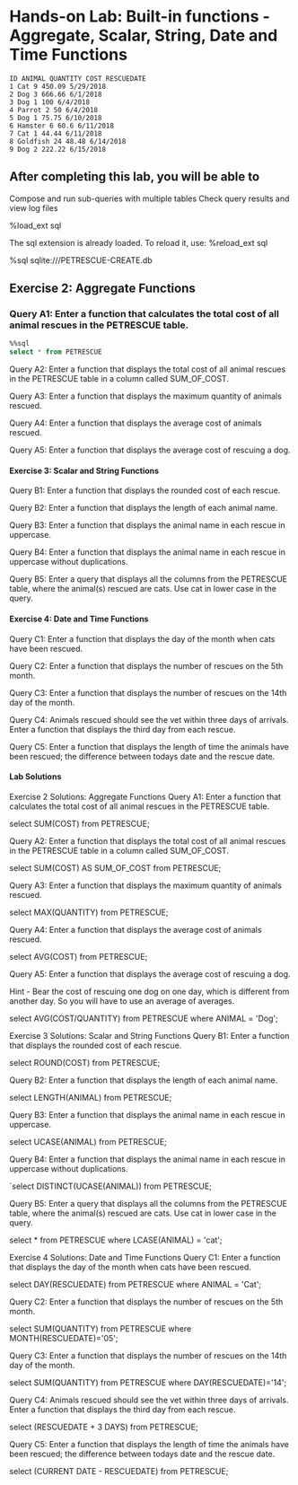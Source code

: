 # Hands-on Lab: Built-in functions - Aggregate, Scalar, String, Date and Time Functions

    ID ANIMAL QUANTITY COST RESCUEDATE
    1 Cat 9 450.09 5/29/2018
    2 Dog 3 666.66 6/1/2018
    3 Dog 1 100 6/4/2018
    4 Parrot 2 50 6/4/2018
    5 Dog 1 75.75 6/10/2018
    6 Hamster 6 60.6 6/11/2018
    7 Cat 1 44.44 6/11/2018
    8 Goldfish 24 48.48 6/14/2018
    9 Dog 2 222.22 6/15/2018

## After completing this lab, you will be able to

Compose and run sub-queries with multiple tables
Check query results and view log files

%load_ext sql

The sql extension is already loaded. To reload it, use:
  %reload_ext sql

%sql sqlite:///PETRESCUE-CREATE.db

## Exercise 2: Aggregate Functions

### Query A1: Enter a function that calculates the total cost of all animal rescues in the PETRESCUE table.

```sql
%%sql
select * from PETRESCUE 
```



Query A2: Enter a function that displays the total cost of all animal rescues in the PETRESCUE table in a column called SUM_OF_COST.

Query A3: Enter a function that displays the maximum quantity of animals rescued.

Query A4: Enter a function that displays the average cost of animals rescued.

Query A5: Enter a function that displays the average cost of rescuing a dog.

#### Exercise 3: Scalar and String Functions
Query B1: Enter a function that displays the rounded cost of each rescue.

Query B2: Enter a function that displays the length of each animal name.

Query B3: Enter a function that displays the animal name in each rescue in uppercase.

Query B4: Enter a function that displays the animal name in each rescue in uppercase without duplications.

Query B5: Enter a query that displays all the columns from the PETRESCUE table, where the animal(s) rescued are cats. Use cat in lower case in the query.

#### Exercise 4: Date and Time Functions
Query C1: Enter a function that displays the day of the month when cats have been rescued.

Query C2: Enter a function that displays the number of rescues on the 5th month.

Query C3: Enter a function that displays the number of rescues on the 14th day of the month.

Query C4: Animals rescued should see the vet within three days of arrivals. Enter a function that displays the third day from each rescue.

Query C5: Enter a function that displays the length of time the animals have been rescued; the difference between todays date and the rescue date.


#### Lab Solutions
Exercise 2 Solutions: Aggregate Functions
Query A1: Enter a function that calculates the total cost of all animal rescues in the PETRESCUE table.

select SUM(COST) from PETRESCUE;

Query A2: Enter a function that displays the total cost of all animal rescues in the PETRESCUE table in a column called SUM_OF_COST.

select SUM(COST) AS SUM_OF_COST from PETRESCUE;

Query A3: Enter a function that displays the maximum quantity of animals rescued.

select MAX(QUANTITY) from PETRESCUE;

Query A4: Enter a function that displays the average cost of animals rescued.

select AVG(COST) from PETRESCUE;

Query A5: Enter a function that displays the average cost of rescuing a dog.

Hint - Bear the cost of rescuing one dog on one day, which is different from another day. So you will have to use an average of averages.

select AVG(COST/QUANTITY) from PETRESCUE where ANIMAL = 'Dog';

Exercise 3 Solutions: Scalar and String Functions
Query B1: Enter a function that displays the rounded cost of each rescue.

select ROUND(COST) from PETRESCUE;

Query B2: Enter a function that displays the length of each animal name.

select LENGTH(ANIMAL) from PETRESCUE;

Query B3: Enter a function that displays the animal name in each rescue in uppercase.

select UCASE(ANIMAL) from PETRESCUE;

Query B4: Enter a function that displays the animal name in each rescue in uppercase without duplications.

`select DISTINCT(UCASE(ANIMAL)) from PETRESCUE;

Query B5: Enter a query that displays all the columns from the PETRESCUE table, where the animal(s) rescued are cats. Use cat in lower case in the query.

select * from PETRESCUE where LCASE(ANIMAL) = 'cat';

Exercise 4 Solutions: Date and Time Functions
Query C1: Enter a function that displays the day of the month when cats have been rescued.

select DAY(RESCUEDATE) from PETRESCUE where ANIMAL = 'Cat';

Query C2: Enter a function that displays the number of rescues on the 5th month.

select SUM(QUANTITY) from PETRESCUE where MONTH(RESCUEDATE)='05';

Query C3: Enter a function that displays the number of rescues on the 14th day of the month.

select SUM(QUANTITY) from PETRESCUE where DAY(RESCUEDATE)='14';

Query C4: Animals rescued should see the vet within three days of arrivals. Enter a function that displays the third day from each rescue.

select (RESCUEDATE + 3 DAYS) from PETRESCUE;

Query C5: Enter a function that displays the length of time the animals have been rescued; the difference between todays date and the rescue date.

select (CURRENT DATE - RESCUEDATE) from PETRESCUE;